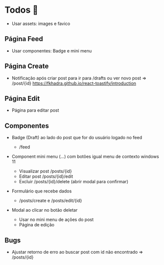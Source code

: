# Todos 📑

- Usar assets: images e favico

## Página Feed

- Usar componentes: Badge e mini menu

## Página Create

- Notificação após criar post para ir para /drafts ou ver novo post => /post/{id}
  <https://fkhadra.github.io/react-toastify/introduction>

## Página Edit

- Página para editar post

## Componentes

- Badge (Draft) ao lado do post que for do usuário logado no feed
  - /feed

- Component mini menu (...) com botões igual menu de contexto windows 11
  - Visualizar post /posts/{id}
  - Editar post /posts/{id}/edit
  - Excluir /posts/{id}/delete (abrir modal para confirmar)

- Formulário que recebe dados

  - /posts/create e /posts/edit/{id}

- Modal ao clicar no botão deletar
  - Usar no mini menu de ações do post
  - Página de edição

## Bugs

- Ajustar retorno de erro ao buscar post com id não encontrado => /posts/{id}
